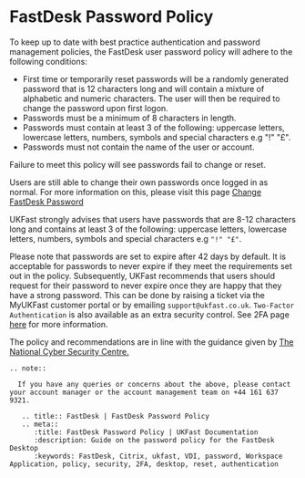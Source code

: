 # FastDesk Password Policy

To keep up to date with best practice authentication and password management policies, the FastDesk user password policy will adhere to the following conditions:

- First time or temporarily reset passwords will be a randomly generated password that is 12 characters long and will contain a mixture of alphabetic and numeric characters. The user will then be required to change the password upon first logon.
- Passwords must be a minimum of 8 characters in length.
- Passwords must contain at least 3 of the following: uppercase letters, lowercase letters, numbers, symbols and special characters e.g "!" "£".
- Passwords must not contain the name of the user or account.

Failure to meet this policy will see passwords fail to change or reset.

Users are still able to change their own passwords once logged in as normal. For more information on this, please visit this page [Change FastDesk Password](https://docs.ukfast.co.uk/desktop/fastdesk/howtoguide/changepassword.html)

UKFast strongly advises that users have passwords that are 8-12 characters long and contains at least 3 of the following: uppercase letters, lowercase letters, numbers, symbols and special characters e.g `"!" "£"`.

Please note that passwords are set to expire after 42 days by default. It is acceptable for passwords to never expire if they meet the requirements set out in the policy. Subsequently, UKFast recommends that users should request for their password to never expire once they are happy that they have a strong password. This can be done by raising a ticket via the MyUKFast customer portal or by emailing `support@ukfast.co.uk`. `Two-Factor Authentication` is also available as an extra security control. See 2FA page [here](https://docs.ukfast.co.uk/desktop/fastdesk/twofa.html) for more information.

The policy and recommendations are in line with the guidance given by [The National Cyber Security Centre.](https://www.ncsc.gov.uk/collection/passwords/updating-your-approach)


```eval_rst
.. note::

  If you have any queries or concerns about the above, please contact your account manager or the account management team on +44 161 637 9321.
```

```eval_rst
   .. title:: FastDesk | FastDesk Password Policy
   .. meta::
      :title: FastDesk Password Policy | UKFast Documentation
      :description: Guide on the password policy for the FastDesk Desktop
      :keywords: FastDesk, Citrix, ukfast, VDI, password, Workspace Application, policy, security, 2FA, desktop, reset, authentication
```

